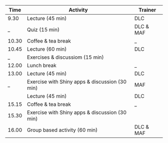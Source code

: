 
| Time  | Activity  | Trainer  |
|---|---|---|
| 9.30 | Lecture (45 min) | DLC |.
| _ | Quiz (15 min) | DLC & MAF |.
| 10.30 | Coffee & tea break | _ |.
| 10.45 | Lecture (60 min) | DLC |.
| _ | Exercises & discussiom (15 min) | |.
| 12.00 | Lunch break | _ |.
| 13.00 | Lecture (45 min) | DLC |.
| _ | Exercise with Shiny apps & discussion (30 min) | MAF |.
| | Lecture (45 min) | DLC |.
| 15.15 | Coffee & tea break | _ |.
| 15.30 | Exercise with Shiny apps & discussion (30 min) | |.
| 16.00 | Group based activity (60 min) | DLC & MAF |.
